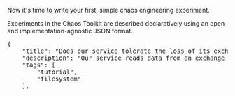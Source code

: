 Now it's time to write your first, simple chaos engineering experiment.

Experiments in the Chaos Toolkit are described declaratively using an open 
and implementation-agnostic JSON format. 

<pre class="file" data-filename="experiment.json" data-target="append">
{
    "title": "Does our service tolerate the loss of its exchange file?",
    "description": "Our service reads data from an exchange file, can it support that file disappearing?",
    "tags": [
        "tutorial",
        "filesystem"
    ],
</pre>